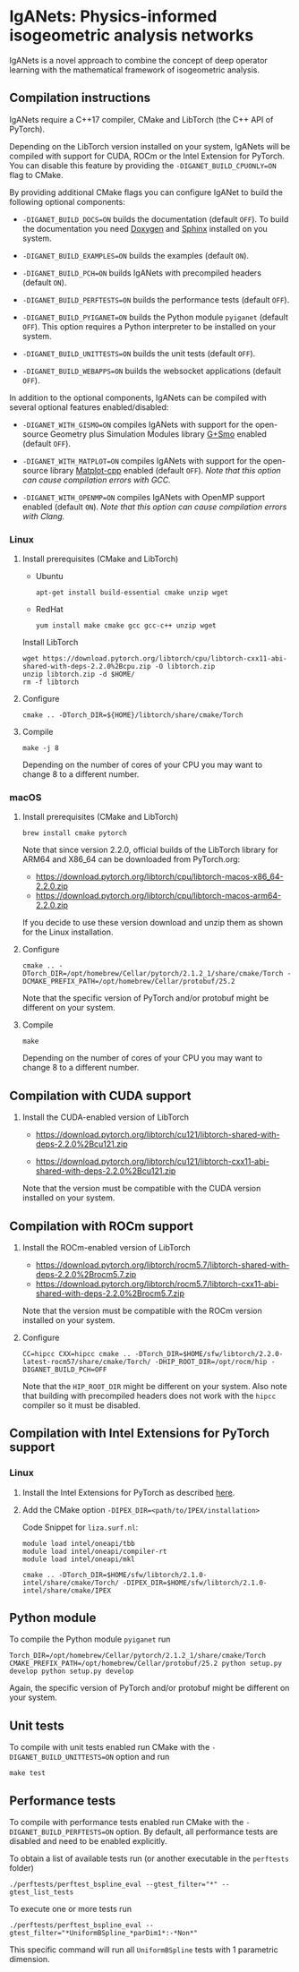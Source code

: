 # IgANets: Physics-informed isogeometric analysis networks

IgANets is a novel approach to combine the concept of deep operator
learning with the mathematical framework of isogeometric analysis.

## Compilation instructions

IgANets require a C++17 compiler, CMake and LibTorch (the C++ API of
PyTorch).

Depending on the LibTorch version installed on your system,
IgANets will be compiled with support for CUDA, ROCm or the Intel
Extension for PyTorch. You can disable this feature by providing the
`-DIGANET_BUILD_CPUONLY=ON` flag to CMake.

By providing additional CMake flags you can configure IgANet to build the following optional components:

- `-DIGANET_BUILD_DOCS=ON` builds the documentation (default `OFF`). To build the documentation you need [Doxygen](https://www.doxygen.nl) and [Sphinx](https://www.sphinx-doc.org/en/master/) installed on you system.

- `-DIGANET_BUILD_EXAMPLES=ON` builds the examples (default `ON`).

- `-DIGANET_BUILD_PCH=ON` builds IgANets with precompiled headers (default `ON`).

- `-DIGANET_BUILD_PERFTESTS=ON` builds the performance tests (default `OFF`).

- `-DIGANET_BUILD_PYIGANET=ON` builds the Python module `pyiganet` (default `OFF`). This option requires a Python interpreter to be installed on your system.

- `-DIGANET_BUILD_UNITTESTS=ON` builds the unit tests (default `OFF`).

- `-DIGANET_BUILD_WEBAPPS=ON` builds the websocket applications (default `OFF`).

In addition to the optional components, IgANets can be compiled with several optional features enabled/disabled:

- `-DIGANET_WITH_GISMO=ON` compiles IgANets with support for the open-source Geometry plus Simulation Modules library [G+Smo](https://github.com/gismo/gismo) enabled (default `OFF`).

- `-DIGANET_WITH_MATPLOT=ON` compiles IgANets with support for the open-source library [Matplot-cpp](https://github.com/lava/matplotlib-cpp) enabled (default `OFF`). _Note that this option can cause compilation errors with GCC._

- `-DIGANET_WITH_OPENMP=ON` compiles IgANets with OpenMP support enabled (default `ON`). _Note that this option can cause compilation errors with Clang._

### Linux

1.  Install prerequisites (CMake and LibTorch)

    - Ubuntu
      ```shell
      apt-get install build-essential cmake unzip wget
      ```

    - RedHat
      ```shell
      yum install make cmake gcc gcc-c++ unzip wget
      ```

    Install LibTorch
    ```shell
    wget https://download.pytorch.org/libtorch/cpu/libtorch-cxx11-abi-shared-with-deps-2.2.0%2Bcpu.zip -O libtorch.zip
    unzip libtorch.zip -d $HOME/
    rm -f libtorch
    ```

2.  Configure
    ```shell
    cmake .. -DTorch_DIR=${HOME}/libtorch/share/cmake/Torch
    ```

3.  Compile
    ```shell
    make -j 8
    ```

    Depending on the number of cores of your CPU you may want to change 8 to a different number.

### macOS

1.  Install prerequisites (CMake and LibTorch)
    ```shell
    brew install cmake pytorch
    ```

    Note that since version 2.2.0, official builds of the LibTorch library for ARM64 and X86_64 can be downloaded from PyTorch.org:

    - https://download.pytorch.org/libtorch/cpu/libtorch-macos-x86_64-2.2.0.zip
    - https://download.pytorch.org/libtorch/cpu/libtorch-macos-arm64-2.2.0.zip

    If you decide to use these version download and unzip them as shown for the Linux installation.

2.  Configure
    ```shell
    cmake .. -DTorch_DIR=/opt/homebrew/Cellar/pytorch/2.1.2_1/share/cmake/Torch -DCMAKE_PREFIX_PATH=/opt/homebrew/Cellar/protobuf/25.2
    ```

    Note that the specific version of PyTorch and/or protobuf might be different on your system.

3.  Compile
    ```shell
    make
    ```

    Depending on the number of cores of your CPU you may want to change 8 to a different number.

## Compilation with CUDA support

1.  Install the CUDA-enabled version of LibTorch

    - https://download.pytorch.org/libtorch/cu121/libtorch-shared-with-deps-2.2.0%2Bcu121.zip

    - https://download.pytorch.org/libtorch/cu121/libtorch-cxx11-abi-shared-with-deps-2.2.0%2Bcu121.zip

    Note that the version must be compatible with the CUDA version installed on your system.

## Compilation with ROCm support

1.  Install the ROCm-enabled version of LibTorch

    - https://download.pytorch.org/libtorch/rocm5.7/libtorch-shared-with-deps-2.2.0%2Brocm5.7.zip
    - https://download.pytorch.org/libtorch/rocm5.7/libtorch-cxx11-abi-shared-with-deps-2.2.0%2Brocm5.7.zip

    Note that the version must be compatible with the ROCm version installed on your system.

2.  Configure
    ```shell
    CC=hipcc CXX=hipcc cmake .. -DTorch_DIR=$HOME/sfw/libtorch/2.2.0-latest-rocm57/share/cmake/Torch/ -DHIP_ROOT_DIR=/opt/rocm/hip -DIGANET_BUILD_PCH=OFF
    ```

    Note that the `HIP_ROOT_DIR` might be different on your system. Also note that building with precompiled headers does not work with the `hipcc` compiler so it must be disabled.

## Compilation with Intel Extensions for PyTorch support

### Linux

1.  Install the Intel Extensions for PyTorch as described [here](https://github.com/intel/intel-extension-for-pytorch?tab=readme-ov-file).

2.  Add the CMake option `-DIPEX_DIR=<path/to/IPEX/installation>`

    Code Snippet for `liza.surf.nl`:
    ```shell
    module load intel/oneapi/tbb
    module load intel/oneapi/compiler-rt
    module load intel/oneapi/mkl

    cmake .. -DTorch_DIR=$HOME/sfw/libtorch/2.1.0-intel/share/cmake/Torch/ -DIPEX_DIR=$HOME/sfw/libtorch/2.1.0-intel/share/cmake/IPEX
    ```

## Python module

To compile the Python module `pyiganet` run
```shell
Torch_DIR=/opt/homebrew/Cellar/pytorch/2.1.2_1/share/cmake/Torch CMAKE_PREFIX_PATH=/opt/homebrew/Cellar/protobuf/25.2 python setup.py develop python setup.py develop
```

Again, the specific version of PyTorch and/or protobuf might be different on your system.

## Unit tests

To compile with unit tests enabled run CMake with the `-DIGANET_BUILD_UNITTESTS=ON` option and run
```shell
make test
```

## Performance tests

To compile with performance tests enabled run CMake with the `-DIGANET_BUILD_PERFTESTS=ON` option. By default, all performance tests are disabled and need to be enabled explicitly.

To obtain a list of available tests run (or another executable in the `perftests` folder)
```shell
./perftests/perftest_bspline_eval --gtest_filter="*" --gtest_list_tests
```

To execute one or more tests run
```shell
./perftests/perftest_bspline_eval --gtest_filter="*UniformBSpline_*parDim1*:-*Non*"
```

This specific command will run all `UniformBSpline` tests with 1 parametric dimension.
